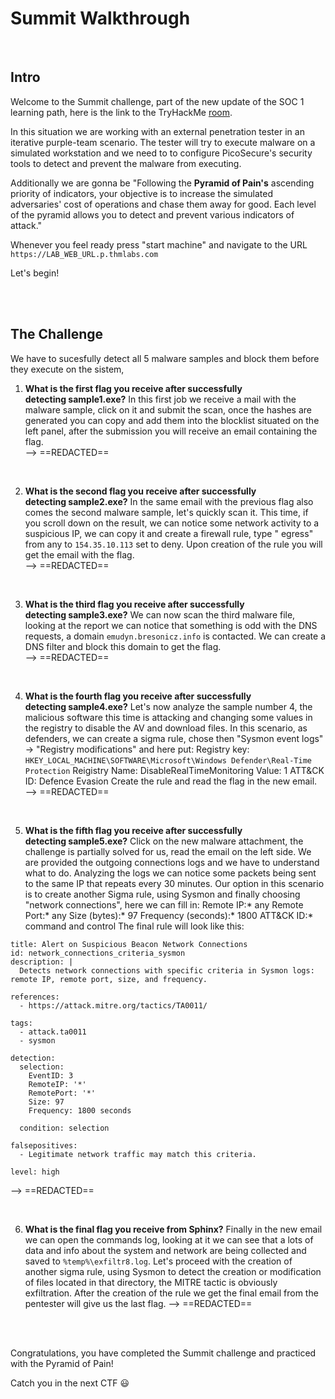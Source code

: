 # Summit Walkthrough
<br/>

## Intro
Welcome to the Summit challenge, part of the new update of the SOC 1 learning path, here is the link to the TryHackMe [room](https://tryhackme.com/r/room/summit).

In this situation we are working with an external penetration tester in an iterative purple-team scenario.
The tester will try to execute malware on a simulated workstation and we need to to configure PicoSecure's security tools to detect and prevent the malware from executing.

Additionally we are gonna be  "Following the **Pyramid of Pain's** ascending priority of indicators, your objective is to increase the simulated adversaries' cost of operations and chase them away for good. Each level of the pyramid allows you to detect and prevent various indicators of attack."

Whenever you feel ready press "start machine" and navigate to the URL `https://LAB_WEB_URL.p.thmlabs.com`

Let's begin!

<br/>
<br/>

## The Challenge
We have to sucesfully detect all 5 malware samples and block them before they execute on the sistem,

1. **What is the first flag you receive after successfully detecting sample1.exe?**
   In this first job we receive a mail with the malware sample, click on it and submit the scan, once the hashes are generated you can copy and add them into the blocklist situated on the left panel, after the submission you will receive an email containing the flag. <br/>
   --> ==REDACTED==

<br/>

2. **What is the second flag you receive after successfully detecting sample2.exe?**
   In the same email with the previous flag also comes the second malware sample, let's quickly scan it. This time, if you scroll down on the result, we can notice some network activity to a suspicious IP, we can copy it and create a firewall rule, type " egress" from any to `154.35.10.113` set to deny. Upon creation of the rule you will get the email with the flag. <br/>
   --> ==REDACTED==

<br/>

3. **What is the third flag you receive after successfully detecting sample3.exe?**
   We can now scan the third malware file, looking at the report we can notice that something is odd with the DNS requests, a domain `emudyn.bresonicz.info` is contacted. We can create a DNS filter and block this domain to get the flag. <br/>
   --> ==REDACTED==

<br/>

4. **What is the fourth flag you receive after successfully detecting sample4.exe?**
   Let's now analyze the sample number 4, the malicious software this time is attacking and changing some values in the registry to disable the AV and download files. In this scenario, as defenders, we can create a sigma rule, chose then "Sysmon event logs" -> "Registry modifications" and here put: 
   Registry key: `HKEY_LOCAL_MACHINE\SOFTWARE\Microsoft\Windows Defender\Real-Time Protection`
   Reigistry Name: DisableRealTimeMonitoring
   Value: 1
   ATT&CK ID: Defence Evasion
   Create the rule and read the flag in the new email. <br/>
   --> ==REDACTED==

<br/>

5. **What is the fifth flag you receive after successfully detecting sample5.exe?**
   Click on the new malware attachment, the challenge is partially solved for us, read the email on the left side. We are provided the outgoing connections logs and we have to understand what to do.
   Analyzing the logs we can notice some packets being sent to the same IP that repeats every 30 minutes. Our option in this scenario is to create another Sigma rule, using Sysmon and finally choosing "network connections", here we can fill in:
   Remote IP:* any
   Remote Port:* any
   Size (bytes):* 97
   Frequency (seconds):* 1800
   ATT&CK ID:* command and control
   The final rule will look like this:
```
title: Alert on Suspicious Beacon Network Connections
id: network_connections_criteria_sysmon
description: |
  Detects network connections with specific criteria in Sysmon logs: remote IP, remote port, size, and frequency.

references:
  - https://attack.mitre.org/tactics/TA0011/

tags:
  - attack.ta0011
  - sysmon

detection:
  selection:
    EventID: 3
    RemoteIP: '*'
    RemotePort: '*'
    Size: 97
    Frequency: 1800 seconds

  condition: selection

falsepositives:
  - Legitimate network traffic may match this criteria.

level: high
```
   --> ==REDACTED==

<br/>

6. **What is the final flag you receive from Sphinx?**
   Finally in the new email we can open the commands log, looking at it we can see that a lots of data and info about the system and network are being collected and saved to `%temp%\exfiltr8.log`.
   Let's proceed with the creation of another sigma rule, using Sysmon to detect the creation or modification of files located in that directory, the MITRE tactic is obviously exfiltration.
   After the creation of the rule we get the final email from the pentester will give us the last flag.
   --> ==REDACTED==


<br/>
<br/>

Congratulations, you have completed the Summit challenge and practiced with the Pyramid of Pain!

Catch you in the next CTF 😃

